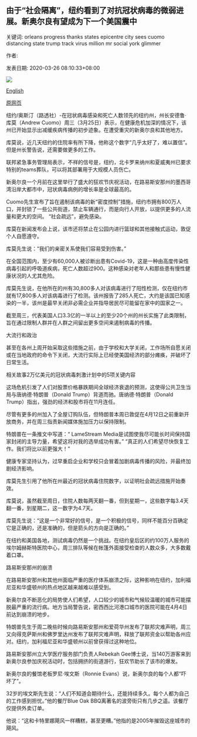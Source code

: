 ## 由于“社会隔离”，纽约看到了对抗冠状病毒的微弱进展。新奥尔良有望成为下一个美国震中

关键词: orleans progress thanks states epicentre city sees cuomo distancing state trump track virus million mr social york glimmer

作者: 

发表日期: 2020-03-26 08:10:33+08:00

![](https://www.straitstimes.com/sites/default/files/styles/x_large/public/articles/2020/03/26/nz_socialdistance_260353.jpg?itok=nguNK8Op)

[English](New%20York%20sees%20glimmer%20of%20progress%20against%20coronavirus%20thanks%20to%20%27social%20distancing%27%3B%20New%20Orleans%20on%20track%20to%20become%20next%20US%20epicentre.md)

[原网页](https://www.straitstimes.com/world/united-states/new-york-sees-glimmer-of-progress-against-coronavirus-thanks-to-social-distancing)

纽约/奥斯汀（路透社）-在冠状病毒感染和死亡人数领先的纽约州，州长安德鲁·库莫（Andrew Cuomo）周三（3月25日）表示，在健康危机加深的情况下，该州已开始显示出减缓疾病传播的初步迹象。在遭受重灾的新奥尔良和其他地方。

库莫说，近几天纽约的住院率有所下降，他称这个数字“几乎太好了，难以置信”。但是州长警告说，还需要做更多的工作。

联邦紧急事务管理局表示，不祥的信号是，纽约，北卡罗来纳州和夏威夷州已要求特别的teams葬队，可以将其部署用于大规模人员伤亡。

新奥尔良一个月前在这里举行了盛大的狂欢节庆祝活动，在路易斯安那州的墨西哥湾沿岸大都市中，冠状病毒病例的增长率是全球最高的。

Cuomo先生宣布了旨在遏制该病毒的新“密度控制”措施，纽约市拥有800万人口，并封锁了一些公共街道，禁止车辆通行，而是向行人开放，以提供更多的人流量和更大的空间。 “社会疏远”，避免感染。

库莫在新闻发布会上说，该市还将禁止在公园内进行篮球和其他接触式运动，敦促个人自愿遵守。

库莫先生说：“我们的亲密关系使我们容易受到伤害。”

在全国范围内，至少有60,000人被诊断出患有Covid-19，这是一种由高度传染性病毒引起的呼吸道疾病，死亡人数超过900。这种感染对老年人和那些患有慢性健康状况的人尤其危险。

库莫先生说，在他所在的州有30,800多人对该病毒进行了阳性检测，仅在纽约市就有17,800多人对该病毒进行了检测。该州报告了285人死亡，大约是该国已知感染的一半，该州是最早关闭非必需企业并指导居民尽可能留在家中的国家之一。

截至周三，代表美国人口3.3亿的一半以上的至少20个州的州长实施了此类限制，旨在通过限制人群并在人群之间留出更多空间来遏制病毒的传播。

大流行和政治

甚至在各州上周开始采取这些措施之前，由于学校和大学关闭，工作场所自愿关闭或在当地政府的命令下关闭，大流行实际上已经使美国经济的部分瘫痪，并破坏了日常生活。

相关故事2万亿美元的冠状病毒刺激计划中的5项关键内容

这场危机引发了人们对股票价格暴跌期间全球经济衰退的预测，这使得公共卫生当局与唐纳德·特朗普（Donald Trump）背道而驰。唐纳德·特朗普（Donald Trump）指出，强劲的经济和股市将在11月连任。

尽管有更多的州加入了全屋订购队伍，但特朗普本周已敦促在4月12日之前重新开放商务，并在周三指责新闻媒体施加压力以保持限制。

特朗普在一条推文中写道：“ LameStream Media是试图使我尽可能长时间保持国家封闭的主导力量，希望这将对我的选举成功有害。” “真正的人们希望尽快恢复工作。我们将比以前更强大！”

健康专家坚持认为，过早重启企业和学校只会冒着加剧病毒传播的风险，并最终加剧经济影响。

库莫先生引用了他所在州最近的冠状病毒住院数字，以证明社会疏远措施开始奏效。

库莫说，虽然截至周日，住院人数每两天翻一番，但到星期一，这些数字每3.4天翻一番，到星期二，这一数字为4.7天。

库莫先生说：“这是一个非常好的信号，是一个积极的信号，同样不能百分百确定它是正确的，还是准确的，但是箭头的方向是正确的。”

在纽约和美国各地，测试病毒仍然是一个挑战。在纽约皇后区的约100万人服务的埃尔姆赫斯特医院中心，周三排队等候在帐篷外面接受检查的人数众多，大多数戴着口罩。

路易斯安那州的崩溃

在路易斯安那州和其他州面临严重的医疗体系崩溃之际，这种影响在纽约，加利福尼亚和华盛顿州的热点地区越来越难以感受到。

新奥尔良不断恶化的局势使人们希望，人口较少的城市和气候较温暖的城市可能摆脱最严重的流行病。地方当局警告说，密西西比河港口城市的医院可能在4月4日前达到崩溃的地步。

特朗普先生于周二晚些时候向路易斯安那州和爱荷华州发布了联邦灾难声明，周三又向得克萨斯州和佛罗里达州发布了联邦灾难声明，释放了联邦资金以帮助各州应对。纽约，加利福尼亚和华盛顿州以前曾获得过这种地位。

路易斯安那州立大学医疗服务部门负责人Rebekah Gee博士说，当140万游客来到新奥尔良参加庆祝活动时，包括拥挤的街道游行，狂欢节助长了该市的爆发。

新奥尔良的餐馆老板罗尼·埃文斯（Ronnie Evans）说，新奥尔良的每个人都“吓坏了”。

32岁的埃文斯先生说：“人们不知道会期待什么，还能持续多久。每个人都为自己的工作感到担忧。”他的餐厅Blue Oak BBQ离著名的波旁街只有几步之遥。该餐厅仅提供外卖订单。

他说：“这和卡特里娜飓风一样糟糕，甚至更糟。”他指的是2005年摧毁这座城市的飓风。